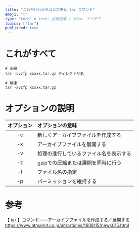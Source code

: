 ```yaml
---
title: "これだけわかれば大丈夫な tar コマンド"
emoji: "🔖"
type: "tech" # tech: 技術記事 / idea: アイデア
topics: ["tar"]
published: true
---
```


# これがすべて

```shell-session
# 圧縮
tar -cvzfp xxxxx.tar.gz ディレクトリ名

# 解凍
tar -xvzfp xxxxx.tar.gz
```

# オプションの説明
| オプション | オプションの意味                       | 
| :----------:| :-------------------------------------- | 
| -c       | 新しくアーカイブファイルを作成する     | 
| -x       | アーカイブファイルを展開する           | 
| -v       | 処理の進行しているファイル名を表示する | 
| -z       | gzipでの圧縮または展開を同時に行う     | 
| -f       | ファイル名の指定                       | 
| -p       | パーミッションを維持する               | 

# 参考

【 tar 】コマンド――アーカイブファイルを作成する／展開する
https://www.atmarkit.co.jp/ait/articles/1608/15/news015.html
